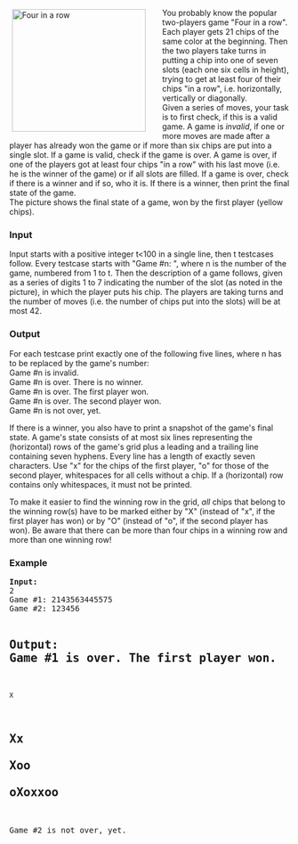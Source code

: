 <p><img style="float:left; margin-right:30px; margin-bottom:8px; margin-top:2px; margin-left:5px" src="../../../content/numerix:fourow-360.png" alt="Four in a row" width="240" height="220"></p>
<p>You probably know the popular two-players game "Four in a row". Each player gets 21 chips of the same color at the beginning. Then the two players take turns in putting a chip into one of seven slots (each one six cells in height), trying to get at least four of their chips "in a row", i.e. horizontally, vertically or diagonally.<br> Given a series of moves, your task is to first check, if this is a valid game. A game is <em>invalid</em>, if one or more moves are made after a player has already won the game or if more than six chips are put into a single slot. If a game is valid, check if the game is over. A game is over, if one of the players got at least four chips "in a row" with his last move (i.e. he is the winner of the game) or if all slots are filled. If a game is over, check if there is a winner and if so, who it is. If there is a winner, then print the final state of the game.<br> The picture shows the final state of a game, won by the first player (yellow chips).</p>
<h3>Input</h3>
<p>Input starts with a positive integer t&lt;100 in a single line, then t testcases follow. Every testcase starts with "Game #n: ", where n is the number of the game, numbered from 1 to t. Then the description of a game follows, given as a series of digits 1 to 7 indicating the number of the slot (as noted in the picture), in which the player puts his chip. The players are taking turns and the number of moves (i.e. the number of chips put into the slots) will be at most 42.</p>
<h3>Output</h3>
<p>For each testcase print exactly one of the following five lines, where n has to be replaced by the game's number:<br> Game #n is invalid.<br> Game #n is over. There is no winner.<br> Game #n is over. The first player won.<br> Game #n is over. The second player won.<br> Game #n is not over, yet.</p>
<p>If there is a winner, you also have to print a snapshot of the game's final state. A game's state consists of at most six lines representing the (horizontal) rows of the game's grid plus a leading and a trailing line containing seven hyphens.  Every line has a length of exactly seven characters. Use "x" for the chips of the first player, "o" for  those of the second player, whitespaces for all cells without a chip. If a (horizontal) row contains only whitespaces, it must not be printed.</p>
<p>To make it easier to find the winning row in the grid, <em>all</em> chips that belong to the winning  row(s) have to be marked either by "X" (instead of "x", if the first player has won) or by "O" (instead of "o", if the second player has won). Be aware that there can be more than four chips in a winning row and more than one winning row!</p>
<h3>Example</h3>
<pre><strong>Input:</strong>
2
Game #1: 2143563445575
Game #2: 123456

<strong>Output:</strong>
Game #1 is over. The first player won.
-------
    X  
   Xx  
  Xoo  
oXoxxoo
-------
Game #2 is not over, yet.

</pre>